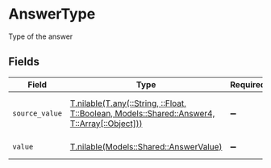 # AnswerType

Type of the answer


## Fields

| Field                                                                                                                                    | Type                                                                                                                                     | Required                                                                                                                                 | Description                                                                                                                              | Example                                                                                                                                  |
| ---------------------------------------------------------------------------------------------------------------------------------------- | ---------------------------------------------------------------------------------------------------------------------------------------- | ---------------------------------------------------------------------------------------------------------------------------------------- | ---------------------------------------------------------------------------------------------------------------------------------------- | ---------------------------------------------------------------------------------------------------------------------------------------- |
| `source_value`                                                                                                                           | [T.nilable(T.any(::String, ::Float, T::Boolean, Models::Shared::Answer4, T::Array[::Object]))](../../models/shared/answersourcevalue.md) | :heavy_minus_sign:                                                                                                                       | The source value of the answer type.                                                                                                     | Short Text                                                                                                                               |
| `value`                                                                                                                                  | [T.nilable(Models::Shared::AnswerValue)](../../models/shared/answervalue.md)                                                             | :heavy_minus_sign:                                                                                                                       | The type of the answer.                                                                                                                  | short_text                                                                                                                               |